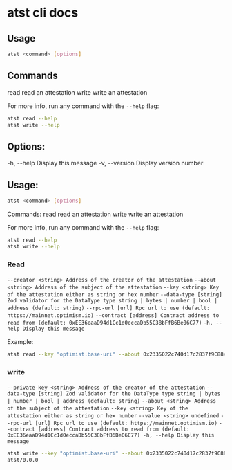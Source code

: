 # atst cli docs

## Usage

```bash
atst <command> [options]
```

## Commands

read read an attestation
write write an attestation

For more info, run any command with the `--help` flag:

```bash
atst read --help
atst write --help
```

## Options:

-h, --help Display this message
-v, --version Display version number

## Usage:

```bash
atst <command> [options]
```

Commands:
read read an attestation
write write an attestation

For more info, run any command with the `--help` flag:

```bash
atst read --help
atst write --help
```

### Read

`--creator <string> Address of the creator of the attestation`
`--about <string> Address of the subject of the attestation`
`--key <string> Key of the attestation either as string or hex number`
`--data-type [string] Zod validator for the DataType type string | bytes | number | bool | address (default: string)`
`--rpc-url [url] Rpc url to use (default: https://mainnet.optimism.io)`
`--contract [address] Contract address to read from (default: 0xEE36eaaD94d1Cc1d0eccaDb55C38bFfB6Be06C77)`
`-h, --help Display this message`

Example:

```bash
atst read --key "optimist.base-uri" --about 0x2335022c740d17c2837f9C884Bfe4fFdbf0A95D5 --creator 0x60c5C9c98bcBd0b0F2fD89B24c16e533BaA8CdA3
```

### write

`--private-key <string> Address of the creator of the attestation`
`--data-type [string] Zod validator for the DataType type string | bytes | number | bool | address (default: string)`
`--about <string> Address of the subject of the attestation`
`--key <string> Key of the attestation either as string or hex number`
`--value <string> undefined`
`--rpc-url [url] Rpc url to use (default: https://mainnet.optimism.io)`
`--contract [address] Contract address to read from (default: 0xEE36eaaD94d1Cc1d0eccaDb55C38bFfB6Be06C77) -h, --help Display this message`

```bash
atst write --key "optimist.base-uri" --about 0x2335022c740d17c2837f9C884Bfe4fFdbf0A95D5 --value "my attestation" --private-key 0xac0974bec39a17e36ba4a6b4d238ff944bacb478cbed5efcae784d7bf4f2ff80 --rpc-url http://localhost:8545
atst/0.0.0
```
